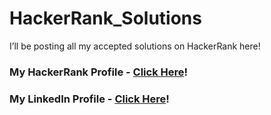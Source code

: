 # HackerRank_Solutions
I’ll be posting all my accepted solutions on HackerRank here!

### My HackerRank Profile - [Click Here](https://www.hackerrank.com/preethibennet)!
### My LinkedIn Profile - [Click Here](https://www.linkedin.com/in/preethi-samantha-bennet-33668822a)!
